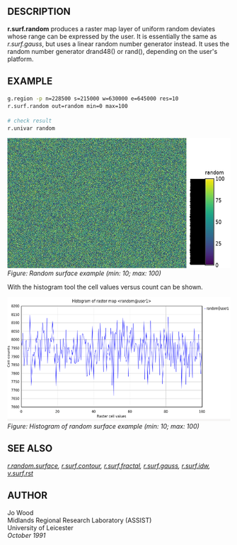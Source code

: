 ## DESCRIPTION

**r.surf.random** produces a raster map layer of uniform random deviates
whose range can be expressed by the user. It is essentially the same as
*r.surf.gauss*, but uses a linear random number generator instead. It
uses the random number generator drand48() or rand(), depending on the
user's platform.

## EXAMPLE

```sh
g.region -p n=228500 s=215000 w=630000 e=645000 res=10
r.surf.random out=random min=0 max=100

# check result
r.univar random
```

[<img src="r_surf_random.jpg" data-border="0" width="600" height="293"
alt="r.random.surface example (min: 10; max: 100)" />](r_surf_random.jpg)  
*Figure: Random surface example (min: 10; max: 100)*

With the histogram tool the cell values versus count can be shown.

[<img src="r_surf_random_hist.png" data-border="0" width="600"
height="280"
alt="r.random.surface example histogram (min: 10; max: 100)" />](r_surf_random_hist.png)  
*Figure: Histogram of random surface example (min: 10; max: 100)*

## SEE ALSO

*[r.random.surface](r.random.surface.md),
[r.surf.contour](r.surf.contour.md),
[r.surf.fractal](r.surf.fractal.md), [r.surf.gauss](r.surf.gauss.md),
[r.surf.idw](r.surf.idw.md), [v.surf.rst](v.surf.rst.md)*

## AUTHOR

Jo Wood  
Midlands Regional Research Laboratory (ASSIST)  
University of Leicester  
*October 1991*
